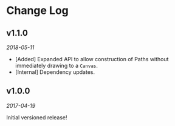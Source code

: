 # Change Log

## v1.1.0

_2018-05-11_

- [Added] Expanded API to allow construction of Paths without immediately drawing to a `Canvas`.
- [Internal] Dependency updates.

## v1.0.0

_2017-04-19_

Initial versioned release!
